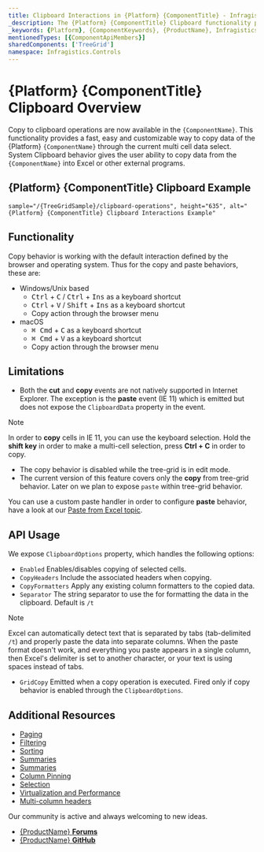 ```yaml
---
title: Clipboard Interactions in {Platform} {ComponentTitle} - Infragistics
_description: The {Platform} {ComponentTitle} Clipboard functionality provides fast, easy and customizable way to copy, paste and export data to Excel or other programs. Try it now!
_keywords: {Platform}, {ComponentKeywords}, {ProductName}, Infragistics
mentionedTypes: [{ComponentApiMembers}]
sharedComponents: ['TreeGrid']
namespace: Infragistics.Controls
---
```


# {Platform} {ComponentTitle} Clipboard Overview

Copy to clipboard operations are now available in the `{ComponentName}`. This functionality provides a fast, easy and customizable way to copy data of the {Platform} `{ComponentName}` through the current multi cell data select. System Clipboard behavior gives the user ability to copy data from the `{ComponentName}` into Excel or other external programs.

## {Platform} {ComponentTitle} Clipboard Example

`sample="/{TreeGridSample}/clipboard-operations", height="635", alt="{Platform} {ComponentTitle} Clipboard Interactions Example"`

## Functionality

Copy behavior is working with the default interaction defined by the browser and operating system. Thus for the copy and paste behaviors, these are:

- Windows/Unix based
  - <kbd>Ctrl</kbd> + <kbd>C</kbd> / <kbd>Ctrl</kbd> + <kbd>Ins</kbd> as a keyboard shortcut
  - <kbd>Ctrl</kbd> + <kbd>V</kbd> / <kbd>Shift</kbd> + <kbd>Ins</kbd> as a keyboard shortcut
  - Copy action through the browser menu
- macOS
  - <kbd>⌘ Cmd</kbd> + <kbd>C</kbd> as a keyboard shortcut
  - <kbd>⌘ Cmd</kbd> + <kbd>V</kbd> as a keyboard shortcut
  - Copy action through the browser menu


## Limitations

- Both the **cut** and **copy** events are not natively supported in Internet Explorer. The exception is the
**paste** event (IE 11) which is emitted but does not expose the `ClipboardData` property in the event.
> [!Note]
> In order to **copy** cells in IE 11, you can use the keyboard selection. Hold the **shift key** in order to make a multi-cell selection, press **Ctrl + C** in order to copy.

- The copy behavior is disabled while the tree-grid is in edit mode.
- The current version of this feature covers only the **copy** from tree-grid behavior. Later on we plan to expose `paste` within tree-grid behavior.

<!-- Angular -->

<!-- ComponentStart: Grid -->
You can use a custom paste handler in order to configure **paste** behavior, have a look at our [Paste from Excel topic](paste-excel.md).
<!-- ComponentEnd: Grid -->

<!-- end: Angular -->

## API Usage

We expose `ClipboardOptions` property, which handles the following options:
- `Enabled` Enables/disables copying of selected cells.
- `CopyHeaders` Include the associated headers when copying.
- `CopyFormatters` Apply any existing column formatters to the copied data.
- `Separator` The string separator to use the for formatting the data in the clipboard. Default is `/t`

> [!Note]
> Excel can automatically detect text that is separated by tabs (tab-delimited `/t`) and properly paste the data into separate columns. When the paste format doesn't work, and everything you paste appears in a single column, then Excel's delimiter is set to another character, or your text is using spaces instead of tabs.

- `GridCopy` Emitted when a copy operation is executed. Fired only if copy behavior is enabled through the `ClipboardOptions`.

## Additional Resources


* [Paging](paging.md)
* [Filtering](filtering.md)
* [Sorting](sorting.md)
* [Summaries](summaries.md)
* [Summaries](summaries.md)
* [Column Pinning](column-pinning.md)
* [Selection](selection.md)
* [Virtualization and Performance](virtualization.md)
* [Multi-column headers](multi-column-headers.md)

Our community is active and always welcoming to new ideas.

* [{ProductName} **Forums**]({ForumsLink})
* [{ProductName} **GitHub**]({GithubLink})
